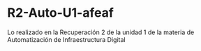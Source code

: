 # R2-Auto-U1-afeaf
Lo realizado en la Recuperación 2 de la unidad 1 de la materia de Automatización de  Infraestructura Digital  
